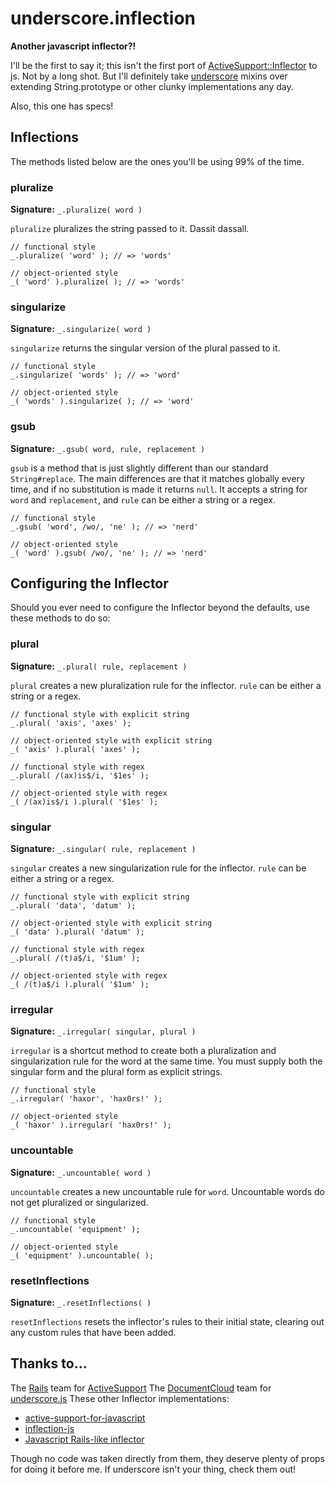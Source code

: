 underscore.inflection
=====================

**Another javascript inflector?!**

I'll be the first to say it; this isn't the first port of [ActiveSupport::Inflector][activesupport] to js. Not by a long shot. But I'll definitely take [underscore][underscore] mixins over extending String.prototype or other clunky implementations any day.

Also, this one has specs!

Inflections
-----------

The methods listed below are the ones you'll be using 99% of the time.

### pluralize

**Signature:** `_.pluralize( word )`

`pluralize` pluralizes the string passed to it. Dassit dassall.

	// functional style
	_.pluralize( 'word' ); // => 'words'
	
	// object-oriented style
	_( 'word' ).pluralize( ); // => 'words'

### singularize

**Signature:** `_.singularize( word )`

`singularize` returns the singular version of the plural passed to it.

	// functional style
	_.singularize( 'words' ); // => 'word'
	
	// object-oriented style
	_( 'words' ).singularize( ); // => 'word'
	
### gsub

**Signature:** `_.gsub( word, rule, replacement )`

`gsub` is a method that is just slightly different than our standard `String#replace`. The main differences are that it matches globally every time, and if no substitution is made it returns `null`. It accepts a string for `word` and `replacement`, and `rule` can be either a string or a regex.

	// functional style
	_.gsub( 'word', /wo/, 'ne' ); // => 'nerd'
	
	// object-oriented style
	_( 'word' ).gsub( /wo/, 'ne' ); // => 'nerd'

Configuring the Inflector
-------------------------

Should you ever need to configure the Inflector beyond the defaults, use these methods to do so:

### plural

**Signature:** `_.plural( rule, replacement )`

`plural` creates a new pluralization rule for the inflector. `rule` can be either a string or a regex.

	// functional style with explicit string
	_.plural( 'axis', 'axes' );
	
	// object-oriented style with explicit string
	_( 'axis' ).plural( 'axes' );

	// functional style with regex
	_.plural( /(ax)is$/i, '$1es' );
	
	// object-oriented style with regex
	_( /(ax)is$/i ).plural( '$1es' );
	
### singular

**Signature:** `_.singular( rule, replacement )`

`singular` creates a new singularization rule for the inflector. `rule` can be either a string or a regex.

	// functional style with explicit string
	_.plural( 'data', 'datum' );

	// object-oriented style with explicit string
	_( 'data' ).plural( 'datum' );

	// functional style with regex
	_.plural( /(t)a$/i, '$1um' );

	// object-oriented style with regex
	_( /(t)a$/i ).plural( '$1um' );

### irregular

**Signature:** `_.irregular( singular, plural )`

`irregular` is a shortcut method to create both a pluralization and singularization rule for the word at the same time. You must supply both the singular form and the plural form as explicit strings.

	// functional style
	_.irregular( 'haxor', 'hax0rs!' );
	
	// object-oriented style
	_( 'haxor' ).irregular( 'hax0rs!' );
	
### uncountable

**Signature:** `_.uncountable( word )`

`uncountable` creates a new uncountable rule for `word`. Uncountable words do not get pluralized or singularized.

	// functional style
	_.uncountable( 'equipment' );
	
	// object-oriented style
	_( 'equipment' ).uncountable( );
	
### resetInflections

**Signature:** `_.resetInflections( )`

`resetInflections` resets the inflector's rules to their initial state, clearing out any custom rules that have been added.

Thanks to...
------------

The [Rails][rails] team for [ActiveSupport][activesupport]
The [DocumentCloud][documentcloud] team for [underscore.js][underscore]
These other Inflector implementations:

- [active-support-for-javascript](http://code.google.com/p/active-support-for-javascript/)
- [inflection-js](http://code.google.com/p/inflection-js/)
- [Javascript Rails-like inflector](http://snippets.dzone.com/posts/show/3205)

Though no code was taken directly from them, they deserve plenty of props for doing it before me. If underscore isn't your thing, check them out!

[rails]: https://github.com/rails/rails
[activesupport]: https://github.com/rails/rails/tree/master/activesupport
[underscore]: http://documentcloud.github.com/underscore/
[documentcloud]: http://www.documentcloud.org/home
